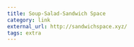 ```yaml
---
title: Soup-Salad-Sandwich Space
category: link
external_url: http://sandwichspace.xyz/
tags: extra
---
```

